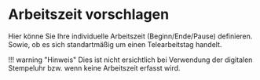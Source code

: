 # Arbeitszeit vorschlagen

Hier könne Sie Ihre individuelle Arbeitszeit (Beginn/Ende/Pause)
definieren. Sowie, ob es sich standartmäßig um einen Telearbeitstag
handelt.

!!! warning "Hinweis"
    Dies ist nicht ersichtlich bei Verwendung der digitalen Stempeluhr bzw.
    wenn keine Arbeitszeit erfasst wird.